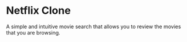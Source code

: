# Netflix Clone

A simple and intuitive movie search that allows you to review the movies that you are browsing.
